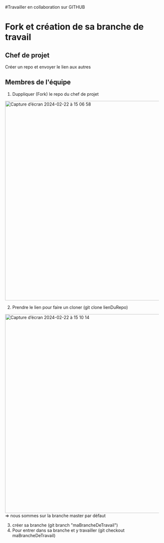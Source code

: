#Travailler en collaboration sur GITHUB

# Fork et création de sa branche de travail
## Chef de projet

Créer un repo et envoyer le lien aux autres

## Membres de l'équipe

1) Duppliquer (Fork) le repo du chef de projet
   
<img width="653" alt="Capture d’écran 2024-02-22 à 15 06 58" src="https://github.com/NourOumy/Elite_Anime/assets/153507524/c9adb173-b7cb-4f34-8dba-07f81e3f6406">

2) Prendre le lien pour faire un cloner (git clone lienDuRepo)

<img width="651" alt="Capture d’écran 2024-02-22 à 15 10 14" src="https://github.com/NourOumy/Elite_Anime/assets/153507524/6a713594-cc39-4411-bc46-1bde46f44433">
=> nous sommes sur la branche master par défaut 

3) créer sa branche (git branch "maBrancheDeTravail")
4) Pour entrer dans sa branche et y travailler (git checkout maBrancheDeTravail)
